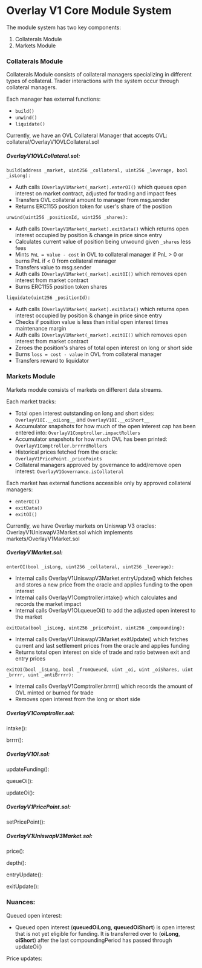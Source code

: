 # Overlay V1 Core Module System

The module system has two key components:

1. Collaterals Module
2. Markets Module

### Collaterals Module

Collaterals Module consists of collateral managers specializing in different types of collateral. Trader interactions with the system occur through collateral managers.

Each manager has external functions:
- `build()`
- `unwind()`
- `liquidate()`

Currently, we have an OVL Collateral Manager that accepts OVL: collateral/OverlayV1OVLCollateral.sol


##### OverlayV1OVLCollateral.sol:

`build(address _market, uint256 _collateral, uint256 _leverage, bool _isLong):`

- Auth calls `IOverlayV1Market(_market).enterOI()` which queues open interest on market contract, adjusted for trading and impact fees
- Transfers OVL collateral amount to manager from msg.sender
- Returns ERC1155 position token for user's share of the position

`unwind(uint256 _positionId, uint256 _shares):`

- Auth calls `IOverlayV1Market(_market).exitData()` which returns open interest occupied by position & change in price since entry
- Calculates current value of position being unwound given `_shares` less fees
- Mints `PnL = value - cost` in OVL to collateral manager if PnL > 0 or burns PnL if < 0 from collateral manager
- Transfers value to msg.sender
- Auth calls `IOverlayV1Market(_market).exitOI()` which removes open interest from market contract
- Burns ERC1155 position token shares

`liquidate(uint256 _positionId):`

- Auth calls `IOverlayV1Market(_market).exitData()` which returns open interest occupied by position & change in price since entry
- Checks if position value is less than initial open interest times maintenance margin
- Auth calls `IOverlayV1Market(_market).exitOI()` which removes open interest from market contract
- Zeroes the position's shares of total open interest on long or short side
- Burns `loss = cost - value` in OVL from collateral manager
- Transfers reward to liquidator


### Markets Module


Markets module consists of markets on different data streams.

Each market tracks:

- Total open interest outstanding on long and short sides: `OverlayV1OI.__oiLong__` and `OverlayV1OI.__oiShort__`
- Accumulator snapshots for how much of the open interest cap has been entered into: `OverlayV1Comptroller.impactRollers`
- Accumulator snapshots for how much OVL has been printed: `OverlayV1Comptroller.brrrrdRollers`
- Historical prices fetched from the oracle: `OverlayV1PricePoint._pricePoints`
- Collateral managers approved by governance to add/remove open interest: `OverlayV1Governance.isCollateral`

Each market has external functions accessible only by approved collateral managers:
- `enterOI()`
- `exitData()`
- `exitOI()`

Currently, we have Overlay markets on Uniswap V3 oracles: OverlayV1UniswapV3Market.sol which implements markets/OverlayV1Market.sol


##### OverlayV1Market.sol:


`enterOI(bool _isLong, uint256 _collateral, uint256 _leverage):`

- Internal calls OverlayV1UniswapV3Market.entryUpdate() which fetches and stores a new price from the oracle and applies funding to the open interest
- Internal calls OverlayV1Comptroller.intake() which calculates and records the market impact
- Internal calls OverlayV1OI.queueOi() to add the adjusted open interest to the market


`exitData(bool _isLong, uint256 _pricePoint, uint256 _compounding):`

- Internal calls OverlayV1UniswapV3Market.exitUpdate() which fetches current and last settlement prices from the oracle and applies funding
- Returns total open interest on side of trade and ratio between exit and entry prices


`exitOI(bool _isLong, bool _fromQueued, uint _oi, uint _oiShares, uint _brrrr, uint _antiBrrrr):`

- Internal calls OverlayV1Comptroller.brrrr() which records the amount of OVL minted or burned for trade
- Removes open interest from the long or short side



##### OverlayV1Comptroller.sol:

intake():


brrrr():




##### OverlayV1OI.sol:

updateFunding():

queueOi():

updateOi():



##### OverlayV1PricePoint.sol:

setPricePoint():



##### OverlayV1UniswapV3Market.sol:

price():

depth():

entryUpdate():

exitUpdate():






### Nuances:

Queued open interest:

- Queued open interest (__queuedOiLong__, __queuedOiShort__) is open interest that is not yet eligible for funding. It is transferred over to (__oiLong__, __oiShort__) after the last compoundingPeriod has passed through updateOi()


Price updates:
